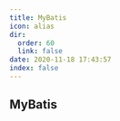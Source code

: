 ```yaml
---
title: MyBatis
icon: alias
dir:
  order: 60
  link: false
date: 2020-11-18 17:43:57
index: false
---
```





## MyBatis

